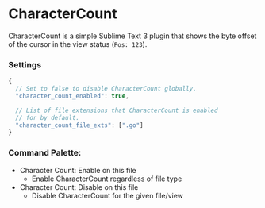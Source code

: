 # CharacterCount

CharacterCount is a simple Sublime Text 3 plugin that shows the byte
offset of the cursor in the view status (`Pos: 123`).

### Settings
```js
{
  // Set to false to disable CharacterCount globally.
  "character_count_enabled": true,

  // List of file extensions that CharacterCount is enabled
  // for by default.
  "character_count_file_exts": [".go"]
}
```

### Command Palette:

* Character Count: Enable on this file
   * Enable CharacterCount regardless of file type
* Character Count: Disable on this file
   * Disable CharacterCount for the given file/view

